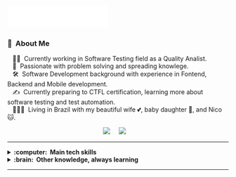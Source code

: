 <img src="images/svg/header_en.svg"></img>

###  :round_pushpin: &nbsp;About Me

&nbsp;&nbsp;&nbsp;:technologist: &nbsp;Currently working in Software Testing field as a Quality Analist. \
&nbsp;&nbsp;&nbsp;:heartbeat: &nbsp;Passionate with problem solving and spreading knowlege.\
&nbsp;&nbsp;&nbsp;:hammer_and_wrench: &nbsp;Software Development background with experience in Fontend, Backend and Mobile development.\
&nbsp;&nbsp;&nbsp;:writing_hand: &nbsp;Currently preparing to CTFL certification, learning more about software testing and test automation.\
&nbsp;&nbsp;&nbsp;:family_man_woman_girl: &nbsp;Living in Brazil with my beautiful wife :two_hearts:, baby daughter :baby:, and Nico :cat:.

<p align="center">
  <a href="mailto:lucasm030@gmail.com?subject=Olá%20Lucas%20Araujo"><img src="https://img.shields.io/badge/gmail-%23D14836.svg?&style=for-the-badge&logo=gmail&logoColor=white" /></a>&nbsp;&nbsp;&nbsp;&nbsp;
  <a href="https://www.linkedin.com/in/lucas-araujo-06065a16b/"><img src="https://img.shields.io/badge/linkedin-%230077B5.svg?&style=for-the-badge&logo=linkedin&logoColor=white" /></a>&nbsp;&nbsp;&nbsp;&nbsp;
</p>

<hr/>

<details>
  <summary><b>:computer: &nbsp;Main tech skills</b></summary>
  <br/>

![Cucumber](https://img.shields.io/badge/CUCUMBER-007396.svg?&style=flat&logo=cucumber&logoColor=white)&nbsp;
![BDD](https://img.shields.io/badge/BDD-4479A1.svg?&style=flat&logo=bdd&logoColor=white)&nbsp;
![Cypress](https://img.shields.io/badge/CYPRESS-%23121011.svg?&style=flat&logo=cypress&logoColor=white)&nbsp;
![AWS](https://img.shields.io/badge/AWS-232F3E.svg?&style=flat&logo=amazon-aws&logoColor=white)&nbsp;
![Jmeter](https://img.shields.io/badge/JMETER-C71A36.svg?&style=flat&logo=jmeter&logoColor=white)&nbsp;
![Jira](https://img.shields.io/badge/JIRA-%23316192.svg?&style=flat&logo=jira&logoColor=white)&nbsp;
![X-ray](https://img.shields.io/badge/XRAY-%23316192.svg?&style=flat&logo=xray&logoColor=white)&nbsp;\
![HTML5](https://img.shields.io/badge/HTML5-E34F26.svg?&style=flat&logo=html5&logoColor=white)&nbsp;
![CSS3](https://img.shields.io/badge/CSS3-%231572B6.svg?&style=flat&logo=css3&logoColor=white)&nbsp;
![JavaScript](https://img.shields.io/badge/JAVASCRIPT-323330.svg?&style=flat&logo=javascript&logoColor=%23F7DF1E)&nbsp;
![TypeScript](https://img.shields.io/badge/TYPESCRIPT-%23007ACC.svg?&style=flat&logo=typescript&logoColor=white)&nbsp;
![Ruby](https://img.shields.io/badge/RUBY-C71A36.svg?&style=flat&logo=ruby&logoColor=white)&nbsp;\
![MongoDB](https://img.shields.io/badge/MONGODB-47A248.svg?&style=flat&logo=mongodb&logoColor=white)&nbsp;
![DynamoDB](https://img.shields.io/badge/DYNAMODB-4479A1.svg?&style=flat&logo=dynamodb&logoColor=white)
![PostgreSQL](https://img.shields.io/badge/POSTGRESQL-%23316192.svg?&style=flat&logo=postgresql&logoColor=white)
![SQLite](https://img.shields.io/badge/SQLITE-003B57.svg?&style=flat&logo=sqlite&logoColor=white)\
![Git](https://img.shields.io/badge/GIT-%23F05033.svg?&style=flat&logo=git&logoColor=white)&nbsp;
![GitHub](https://img.shields.io/badge/GITHUB-%23121011.svg?&style=flat&logo=github&logoColor=white)&nbsp;
![VSCode](https://img.shields.io/badge/VSCODE-007ACC.svg?&style=flat&logo=visual-studio-code)&nbsp;
![SCRUM](https://img.shields.io/badge/SCRUM-6DB33F.svg?&style=flat&logo=ddd&logoColor=white)&nbsp;
</details>

<details>
  <summary><b>:brain: &nbsp;Other knowledge, always learning</b></summary>
  <br/>

![Playwright](https://img.shields.io/badge/PLAYWRIGHT-339933.svg?&style=flat&logo=playwright&logoColor=black)&nbsp;
![Selenium](https://img.shields.io/badge/SELENIUM-615e9b.svg?&style=flat&logo=selenium&logoColor=white)&nbsp;
![Mocha](https://img.shields.io/badge/MOCHA-BB987B.svg?&style=flat&logo=mocha&logoColor=white)&nbsp;\
![NodeJS](https://img.shields.io/badge/NODEJS-339933.svg?&style=flat&logo=node.js&logoColor=white)&nbsp; 
![Python](https://img.shields.io/badge/PYTHON-3776AB.svg?&style=flat&logo=python&logoColor=white)&nbsp;
![JQuery](https://img.shields.io/badge/JQUERY-0769AD.svg?&style=flat&logo=jquery&logoColor=white)&nbsp;\
![GithubActions](https://img.shields.io/badge/GITHUB%20ACTIONS-2088FF.svg?&style=flat&logo=github-actions&logoColor=white)&nbsp;
![Figma](https://img.shields.io/badge/FIGMA-00979D.svg?&style=flat&logo=figma&logoColor=white)&nbsp;
</details>

<hr/>
